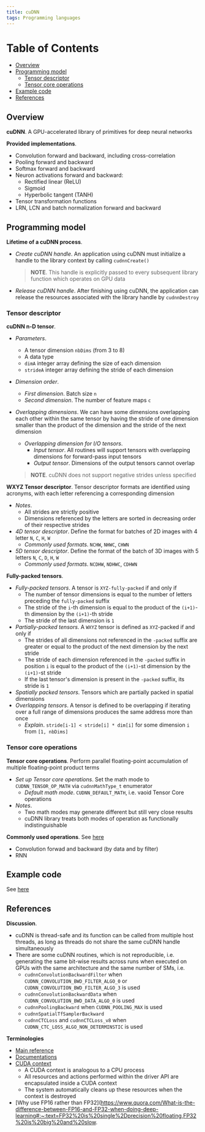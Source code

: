 ```yaml
---
title: cuDNN
tags: Programming languages
---
```


<!-- TOC titleSize:1 tabSpaces:2 depthFrom:1 depthTo:6 withLinks:1 updateOnSave:1 orderedList:0 skip:0 title:1 charForUnorderedList:* -->
# Table of Contents
* [Overview](#overview)
* [Programming model](#programming-model)
  * [Tensor descriptor](#tensor-descriptor)
  * [Tensor core operations](#tensor-core-operations)
* [Example code](#example-code)
* [References](#references)
<!-- /TOC -->

## Overview
**cuDNN**. A GPU-accelerated library of primitives for deep neural networks

**Provided implementations**.
* Convolution forward and backward, including cross-correlation
* Pooling forward and backward
* Softmax forward and backward
* Neuron activations forward and backward:
    * Rectified linear (ReLU)
    * Sigmoid
    * Hyperbolic tangent (TANH)
* Tensor transformation functions
* LRN, LCN and batch normalization forward and backward

## Programming model
**Lifetime of a cuDNN process**.
* *Create cuDNN handle*. An application using cuDNN must initialize a handle to the library context by calling `cudnnCreate()`

    >**NOTE**. This handle is explicitly passed to every subsequent library function which operates on GPU data
* *Release cuDNN handle*. After finishing using cuDNN, the application can release the resources associated with the library handle by `cudnnDestroy`

### Tensor descriptor
**cuDNN n-D tensor**.
* *Parameters*.
    * A tensor dimension `nbDims` (from 3 to 8)
    * A data type
    * `dimA` integer array defining the size of each dimension
    * `strideA` integer array defining the stride of each dimension
* *Dimension order*.
    * *First dimension*. Batch size `n`
    * *Second dimension*. The number of feature maps `c`
* *Overlapping dimensions*. We can have some dimensions overlapping each other within the same tensor by having the stride of one dimension smaller than the product of the dimension and the stride of the next dimension
    * *Overlapping dimension for I/O tensors*.
        * *Input tensor*. All routines will support tensors with overlapping dimensions for forward-pass input tensors
        * *Output tensor*. Dimensions of the output tensors cannot overlap

    >**NOTE**. cuDNN does not support negative strides unless specified

**WXYZ Tensor descriptor**. Tensor descriptor formats are identified using acronyms, with each letter referencing a corresponding dimension
* *Notes*.
    * All strides are strictly positive
    * Dimensions referenced by the letters are sorted in decreasing order of their respective strides
* *4D tensor descriptor*. Define the format for batches of 2D images with 4 letter `N`, `C`, `H`, `W`
    * *Commonly used formats*. `NCHW`, `NHWC`, `CHWN`
* *5D tensor descriptor*. Define the format of the batch of 3D images with 5 letters `N`, `C`, `D`, `H`, `W`
    * *Commonly used formats*. `NCDHW`, `NDHWC`, `CDHWN`

**Fully-packed tensors**.
* *Fully-packed tensors*. A tensor is `XYZ-fully-packed` if and only if
    * The number of tensor dimensions is equal to the number of letters preceding the `fully-packed` suffix
    * The stride of the `i`-th dimension is equal to the product of the `(i+1)`-th dimension by the `(i+1)`-th stride
    * The stride of the last dimension is `1`
* *Partially-packed tensors*. A `WXYZ` tensor is defined as `XYZ`-packed if and only if
    * The strides of all dimensions not referenced in the `-packed` suffix are greater or equal to the product of the next dimension by the next stride
    * The stride of each dimension referenced in the `-packed` suffix in position `i` is equal to the product of the `(i+1)`-st dimension by the `(i+1)`-st stride
    * If the last tensor's dimension is present in the `-packed` suffix, its stride is `1`
* *Spatially packed tensors*. Tensors which are partially packed in spatial dimensions
* *Overlapping tensors*. A tensor is defined to be overlapping if iterating over a full range of dimensions produces the same address more than once
    * *Explain*. `stride[i-1] < stride[i] * dim[i]` for some dimension `i` from `[1, nbDims]`

### Tensor core operations
**Tensor core operations**. Perform parallel floating-point accumulation of multiple floating-point product terms
* *Set up Tensor core operations*. Set the math mode to `CUDNN_TENSOR_OP_MATH` via `cudnnMathType_t` enumerator
    * *Default math mode*. `CUDNN_DEFAULT_MATH`, i.e. vaoid Tensor Core operations
* *Notes*.
    * Two math modes may generate different but still very close results
    * cuDNN library treats both modes of operation as functionally indistinguishable

**Commonly used operations**. See [here](https://docs.nvidia.com/deeplearning/sdk/cudnn-developer-guide/index.html)
* Convolution forwad and backward (by data and by filter)
* RNN

## Example code
See [here](https://github.com/tbennun/cudnn-training/blob/master/lenet.cu#L957)

## References
**Discussion**.
* cuDNN is thread-safe and its function can be called from multiple host threads, as long as threads do not share the same cuDNN handle simultaneously
* There are some cuDNN routines, which is not reproducible, i.e. generating the same bit-wise results across runs when executed on GPUs with the same architecture and the same number of SMs, i.e.
    * `cudnnConvolutionBackwardFilter` when `CUDNN_CONVOLUTION_BWD_FILTER_ALGO_0` or `CUDNN_CONVOLUTION_BWD_FILTER_ALGO_3` is used
    * `cudnnConvolutionBackwardData` when `CUDNN_CONVOLUTION_BWD_DATA_ALGO_0` is used
    * `cudnnPoolingBackward` when `CUDNN_POOLING_MAX` is used
    * `cudnnSpatialTfSamplerBackward`
    * `cudnnCTCLoss` and `cudnnCTCLoss_v8` when `CUDNN_CTC_LOSS_ALGO_NON_DETERMINSTIC` is used

**Terminologies**
* [Main reference](https://docs.nvidia.com/deeplearning/sdk/cudnn-developer-guide/index.html)
* [Documentations](https://docs.nvidia.com/deeplearning/sdk/cudnn-api/index.html)
* [CUDA context](https://docs.nvidia.com/cuda/cuda-c-programming-guide/index.html#context)
    * A CUDA context is analogous to a CPU process
    * All resources and actions performed within the driver API are encapsulated inside a CUDA context
    * The system automatically cleans up these resources when the context is destroyed
* [Why use FP16 rather than FP32](https://www.quora.com/What-is-the-difference-between-FP16-and-FP32-when-doing-deep-learning#:~:text=FP32%20is%20single%2Dprecision%20floating,FP32%20is%20big%20and%20slow.

